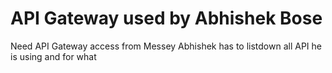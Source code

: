 # API Gateway used by Abhishek Bose

Need API Gateway access from Messey
Abhishek has to listdown all API he is using and for what
